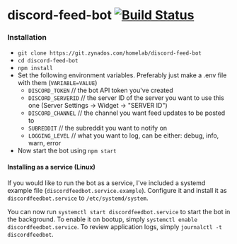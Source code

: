 # discord-feed-bot [![Build Status](https://travis-ci.org/zikeji/discord-feed-bot.svg?branch=master)](https://travis-ci.org/zikeji/discord-feed-bot)

### Installation

 - `git clone https://git.zynados.com/homelab/discord-feed-bot`
 - `cd discord-feed-bot`
 - `npm install`
 - Set the following environment variables. Preferably just make a .env file with them (`VARIABLE=VALUE`)
    - `DISCORD_TOKEN` // the bot API token you've created
    - `DISCORD_SERVERID` // the server ID of the server you want to use this one (Server Settings -> Widget -> "SERVER ID")
    - `DISCORD_CHANNEL` // the channel you want feed updates to be posted to
    - `SUBREDDIT` // the subreddit you want to notify on
    - `LOGGING_LEVEL` // what you want to log, can be either: debug, info, warn, error
- Now start the bot using `npm start`

#### Installing as a service (Linux)

If you would like to run the bot as a service, I've included a systemd example file (`discordfeedbot.service.example`). Configure it and install it as `discordfeedbot.service` to `/etc/systemd/system`.

You can now run `systemctl start discordfeedbot.service` to start the bot in the background. To enable it on bootup, simply `systemctl enable discordfeedbot.service`. To review application logs, simply `journalctl -t discordfeedbot`.
